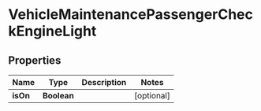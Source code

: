 
# VehicleMaintenancePassengerCheckEngineLight

## Properties
Name | Type | Description | Notes
------------ | ------------- | ------------- | -------------
**isOn** | **Boolean** |  |  [optional]



